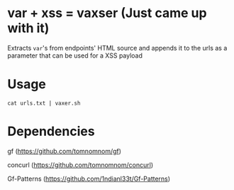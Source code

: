 # var + xss = vaxser (Just came up with it)

Extracts `var`'s from endpoints' HTML source and appends it to the urls as a parameter that can be used for a XSS payload

# Usage

`cat urls.txt | vaxer.sh`

# Dependencies 

gf (https://github.com/tomnomnom/gf)

concurl (https://github.com/tomnomnom/concurl)

Gf-Patterns (https://github.com/1ndianl33t/Gf-Patterns)
